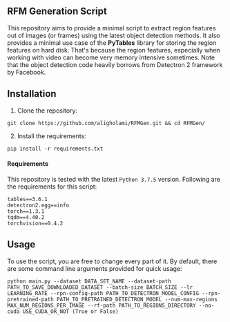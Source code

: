 ## RFM Generation Script
This repository aims to provide a minimal script to extract region features out of images (or frames) using the latest object detection methods. It also provides a minimal use case of the **PyTables** library for storing the region features on hard disk. That's because the region features, especially when working with video can become very memory intensive sometimes. Note that the object detection code heavily borrows from Detectron 2 framework by Facebook.

## Installation
1. Clone the repository:

```
git clone https://github.com/aligholami/RFMGen.git && cd RFMGen/
```

2. Install the requirements:

```
pip install -r requirements.txt
```

#### Requirements
This repository is tested with the latest `Python 3.7.5` version. Following are the requirements for this script:
```
tables==3.6.1
detectron2.egg==info
torch==1.3.1
tqdm==4.40.2
torchvision==0.4.2
```

## Usage
To use the script, you are free to change every part of it. By default, there are some command line arguments provided for quick usage:
```
python main.py --dataset DATA_SET_NAME --dataset-path PATH_TO_SAVE_DOWNLOADED_DATASET --batch-size BATCH_SIZE --lr LEARNING_RATE --rpn-config-path PATH_TO_DETECTRON_MODEL_CONFIG --rpn-pretrained-path PATH_TO_PRETRAINED_DETECTRON_MODEL --num-max-regions MAX_NUM_REGIONS_PER_IMAGE --rf-path PATH_TO_REGIONS_DIRECTORY --no-cuda USE_CUDA_OR_NOT (True or False)
``` 

